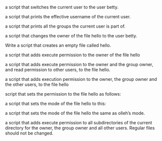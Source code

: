a script that switches the current user to the user betty.

a script that prints the effective username of the current user.

a script that prints all the groups the current user is part of.

a script that changes the owner of the file hello to the user betty.

Write a script that creates an empty file called hello.

a script that adds execute permission to the owner of the file hello

a script that adds execute permission to the owner and the group owner, and read permission to other users, to the file hello.

a script that adds execution permission to the owner, the group owner and the other users, to the file hello

 script that sets the permission to the file hello as follows:

a script that sets the mode of the file hello to this:

a script that sets the mode of the file hello the same as olleh’s mode.

a script that adds execute permission to all subdirectories of the current directory for the owner, the group owner and all other users. Regular files should not be changed.


